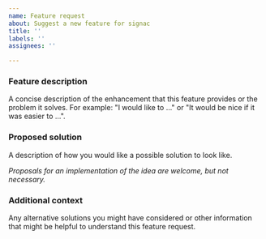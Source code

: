 ```yaml
---
name: Feature request
about: Suggest a new feature for signac
title: ''
labels: ''
assignees: ''

---
```

<!-- Please replace the text in the individual sections below. -->

### Feature description

A concise description of the enhancement that this feature provides or the problem it solves.
For example: "I would like to ..." or "It would be nice if it was easier to ...".

### Proposed solution

A description of how you would like a possible solution to look like.

*Proposals for an implementation of the idea are welcome, but not necessary.*

### Additional context

Any alternative solutions you might have considered or other information that might be helpful to understand this feature request.
